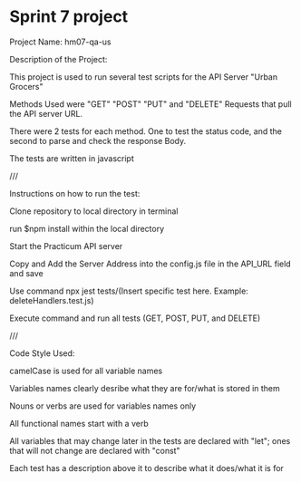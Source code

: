 # Sprint 7 project
Project Name: hm07-qa-us

Description of the Project:

This project is used to run several test scripts for the API Server "Urban Grocers"

Methods Used were "GET" "POST" "PUT" and "DELETE" Requests that pull the API server URL.

There were 2 tests for each method. One to test the status code, and the second to parse and check the response Body.

The tests are written in javascript

///

Instructions on how to run the test:

Clone repository to local directory in terminal

run $npm install within the local directory 

Start the Practicum API server

Copy and Add the Server Address into the config.js file in the API_URL field and save

Use command npx jest tests/(Insert specific test here. Example: deleteHandlers.test.js)

Execute command and run all tests (GET, POST, PUT, and DELETE) 

///

Code Style Used:

camelCase is used for all variable names

Variables names clearly desribe what they are for/what is stored in them

Nouns or verbs are used for variables names only

All functional names start with a verb

All variables that may change later in the tests are declared with "let"; ones that will not change are declared with "const"

Each test has a description above it to describe what it does/what it is for